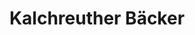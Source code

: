 ---
title: "Kalchreuther Bäcker"
url: /nuernberg/kalchreuther-baecker-zerzabelshofer-hauptstrasse/
shop: Bäckerei
---